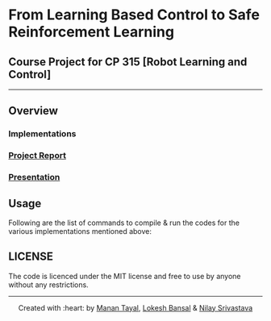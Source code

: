 # From Learning Based Control to Safe Reinforcement Learning

## Course Project for CP 315 [Robot Learning and Control]

***

## Overview


### Implementations 



### [Project Report]()

### [Presentation]()

## Usage

Following are the list of commands to compile \& run the codes for the various implementations mentioned above:


## LICENSE

The code is licenced under the MIT license and free to use by anyone without any restrictions.

***

<p align='center'>Created with :heart: by <a href="https://github.com/tayalmanan28">Manan Tayal</a>, <a href="https://github.com/Lokesh97Bansal">Lokesh Bansal</a> & <a href="https://github.com/NilayS09">Nilay Srivastava</a> </p>
